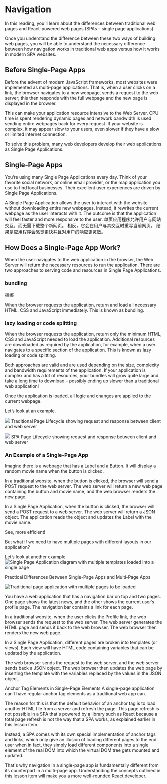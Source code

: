 # Navigation

In this reading, you’ll learn about the differences between traditional web pages and React-powered web pages (SPAs – single page applications).

Once you understand the difference between these two ways of building web pages, you will be able to understand the necessary difference between how navigation works in traditional web apps versus how it works in modern SPA websites.

## Before Single-Page Apps

Before the advent of modern JavaScript frameworks, most websites were implemented as multi-page applications. That is, when a user clicks on a link, the browser navigates to a new webpage, sends a request to the web server; this then responds with the full webpage and the new page is displayed in the browser.

This can make your application resource intensive to the Web Server. CPU time is spent rendering dynamic pages and network bandwidth is used sending entire webpages back for every request. If your website is complex, it may appear slow to your users, even slower if they have a slow or limited internet connection.

To solve this problem, many web developers develop their web applications as Single Page Applications.

## Single-Page Apps

You’re using many Single Page Applications every day. Think of your favorite social network, or online email provider, or the map application you use to find local businesses. Their excellent user experiences are driven by Single Page Applications.

A Single Page Application allows the user to interact with the website without downloading entire new webpages. Instead, it rewrites the current webpage as the user interacts with it. The outcome is that the application will feel faster and more responsive to the user.
单页应用程序允许用户与网站交互，而无需下载整个新网页。 
相反，它会在用户与其交互时重写当前网页。 
结果是应用程序会感觉更快并且对用户的响应更灵敏。

## How Does a Single-Page App Work?

When the user navigates to the web application in the browser, the Web Server will return the necessary resources to run the application. There are two approaches to serving code and resources in Single Page Applications.

### bundling

捆绑

When the browser requests the application, return and load all necessary HTML, CSS and JavaScript immediately. This is known as bundling. 

### lazy loading or code splitting

When the browser requests the application, return only the minimum HTML, CSS and JavaScript needed to load the application. Additional resources are downloaded as required by the application, for example, when a user navigates to a specific section of the application. This is known as lazy loading or code splitting. 

Both approaches are valid and are used depending on the size, complexity and bandwidth requirements of the application. If your application is complex and has a lot of resources, your bundles will grow quite large and take a long time to download – possibly ending up slower than a traditional web application!

Once the application is loaded, all logic and changes are applied to the current webpage.

Let’s look at an example.

![](https://d3c33hcgiwev3.cloudfront.net/imageAssetProxy.v1/QBIlAyYVQpW9ubmMZOnpiA_3255acd88b2842458ecddf4dd9474be1_Slide2.jpeg?expiry=1695945600000&hmac=M0ujCw3d4fc9wR8HUsfOjc4u_it8a47qvL-bRhdqq6g)
Traditional Page Lifecycle showing request and response between client and web server

![](https://d3c33hcgiwev3.cloudfront.net/imageAssetProxy.v1/D2TZ_NIqQ6aC8lV6oz9u9g_9527092dcb204b8c9d9b9c27278f1be1_Slide3.jpeg?expiry=1695945600000&hmac=mXeJW7J81gfyPpWRX1_HXdL41DWrXBijAYRebXuef5E)
SPA Page Lifecycle showing request and response between client and web server

### An Example of a Single-Page App

Imagine there is a webpage that has a Label and a Button. It will display a random movie name when the button is clicked.

In a traditional website, when the button is clicked, the browser will send a POST request to the web server. The web server will return a new web page containing the button and movie name, and the web browser renders the new page.

In a Single Page Application, when the button is clicked, the browser will send a POST request to a web server. The web server will return a JSON object. The application reads the object and updates the Label with the movie name.

See, more efficient!

But what if we need to have multiple pages with different layouts in our application?

Let’s look at another example.
![Single Page Application diagram with multiple templates loaded into a single page](https://d3c33hcgiwev3.cloudfront.net/imageAssetProxy.v1/MP8GJ9hFSl2uMbTT30z8qA_3d00baacc29141538c905f4784b593e1_Slide5.jpeg?expiry=1695945600000&hmac=6RBhgl2Qwblws9wAc_sBumuhiG5L30T-SOFkxdEwOU0)

Practical Differences Between Single-Page Apps and Multi-Page Apps

![Traditional page application with multiple pages to be loaded](https://d3c33hcgiwev3.cloudfront.net/imageAssetProxy.v1/CBDkIw93SeGXFAMaPDEVfw_e2d57e707dc446ab97c64fd1a15abde1_Slide6.jpeg?expiry=1695945600000&hmac=XSMCprlUXhmsiCUJ2j0hJ2RBm_v-3eyOlx4lFdeMtKE)

You have a web application that has a navigation bar on top and two pages. One page shows the latest news, and the other shows the current user’s profile page. The navigation bar contains a link for each page.

In a traditional website, when the user clicks the Profile link, the web browser sends the request to the web server. The web server generates the HTML page and sends it back to the web browser. The web browser then renders the new web page.

In a Single Page Application, different pages are broken into templates (or views). Each view will have HTML code containing variables that can be updated by the application.

The web browser sends the request to the web server, and the web server sends back a JSON object. The web browser then updates the web page by inserting the template with the variables replaced by the values in the JSON object.

Anchor Tag Elements in Single-Page Elements
A single-page application can’t have regular anchor tag elements as a traditional web app can. 

The reason for this is that the default behavior of an anchor tag is to load another HTML file from a server and refresh the page. This page refresh is not possible in a SPA that's powered by a library such as React because a total page refresh is not the way that a SPA works, as explained earlier in this lesson item. 

Instead, a SPA comes with its own special implementation of anchor tags and links, which only give an illusion of loading different pages to the end user when in fact, they simply load different components into a single element of the real DOM into which the virtual DOM tree gets mounted and updated.

That's why navigation in a single-page app is fundamentally different from its counterpart in a multi-page app. Understanding the concepts outlined in this lesson item will make you a more well-rounded React developer.